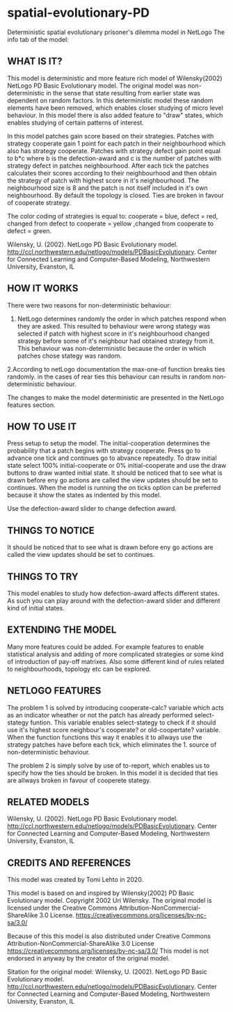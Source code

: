 # spatial-evolutionary-PD
Deterministic spatial evolutionary prisoner's dilemma model in NetLogo
The info tab of the model:
## WHAT IS IT?

This model is deterministic and more feature rich model of Wilensky(2002) NetLogo PD Basic Evolutionary model. The original model was non-deterministic in the sense that state resulting from earlier state was dependent on random factors. In this deterministic model these random elements have been removed, which enables closer studying of micro level behaviour. In this model there is also added feature to "draw" states, which enables studying of certain patterns of interest.

In this model patches gain score based on their strategies. Patches with strategy cooperate gain 1 point for each patch in their neighbourhood which also has strategy cooperate. Patches with strategy defect gain point equal to b*c where b is the defection-award and c is the number of patches with strategy defect in patches neighbourhood. After each tick the patches calculates their scores according to their neighbourhood and then obtain the strategy of patch with highest score in it's neighbourhood. The neighbourhood size is 8 and the patch is not itself included in it's own neighbourhood. By default the topology is closed. Ties are broken in favour of cooperate strategy.

The color coding of strategies is equal to:
cooperate = blue, defect = red, changed from defect to cooperate = yellow ,changed from cooperate to defect = green.

Wilensky, U. (2002). NetLogo PD Basic Evolutionary model. http://ccl.northwestern.edu/netlogo/models/PDBasicEvolutionary. Center for Connected Learning and Computer-Based Modeling, Northwestern University, Evanston, IL

## HOW IT WORKS

There were two reasons for non-deterministic behaviour:
1. NetLogo determines randomly the order in which patches respond when they are asked. This resulted to behaviour were wrong stategy was selected if patch with highest score in it's neighbourhood changed strategy before some of it's neighbour had obtained strategy from it. This behaviour was non-deterministic because the order in which patches chose stategy was random.

2.According to netLogo documentation the max-one-of function breaks ties randomly. in the cases of rear ties this behaviour can results in random non-deterministic behaviour.

The changes to make the model deterministic are presented in the NetLogo features section.

## HOW TO USE IT

Press setup to setup the model. The initial-cooperation determines the probability that a patch begins with strategy cooperate. Press go to advance one tick and continues go to abvance repeatedly. To draw initial state select 100% initial-cooperate or 0% initial-cooperate and use the draw buttons to draw wanted initial state. It should be noticed that to see what is drawn before eny go actions are called the view updates should be set to continues. When the model is running the on ticks option can be preferred because it show the states as indented by this model.

Use the defection-award slider to change defection award.

## THINGS TO NOTICE

It should be noticed that to see what is drawn before eny go actions are called the view updates should be set to continues.

## THINGS TO TRY

This model enables to study how defection-award affects different states. As such you can play around with the defection-award slider and different kind of initial states.

## EXTENDING THE MODEL

Many more features could be added. For example features to enable statistical analysis and adding of more complicated strategies or some kind of introduction of pay-off matrixes. Also some different kind of rules related to neighbourhoods, topology etc can be explored.

## NETLOGO FEATURES

The problem 1 is solved by introducing cooperate-calc? variable which acts as an indicator wheather or not the patch has already performed select-stategy funtion. This variable enables select-stategy to check if it should use it's highest score neighbour's cooperate? or old-coopertate? variable. When the function functions this way it enables it to allways use the strategy patches have before each tick, which eliminates the 1. source of non-deterministic behaviour.

The problem 2 is simply solve by use of to-report, which enables us to specify how the ties should be broken. In this model it is decided that ties are allways broken in favour of cooperete stategy.

## RELATED MODELS

Wilensky, U. (2002). NetLogo PD Basic Evolutionary model. http://ccl.northwestern.edu/netlogo/models/PDBasicEvolutionary. Center for Connected Learning and Computer-Based Modeling, Northwestern University, Evanston, IL

## CREDITS AND REFERENCES
This model was created by Tomi Lehto in 2020.

This model is based on and inspired by Wilensky(2002) PD Basic Evolutionary model. Copyright 2002 Uri Wilensky. The original model is licensed under the Creative Commons Attribution-NonCommercial-ShareAlike 3.0 License.
https://creativecommons.org/licenses/by-nc-sa/3.0/

Because of this this model is also distributed under
Creative Commons Attribution-NonCommercial-ShareAlike 3.0 License
https://creativecommons.org/licenses/by-nc-sa/3.0/
This model is not endorsed in anyway by the creator of the original model.

Sitation for the original model:
Wilensky, U. (2002). NetLogo PD Basic Evolutionary model. http://ccl.northwestern.edu/netlogo/models/PDBasicEvolutionary. Center for Connected Learning and Computer-Based Modeling, Northwestern University, Evanston, IL
